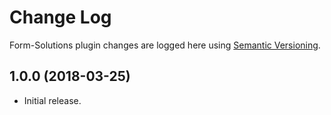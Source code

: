 # Change Log #

Form-Solutions plugin changes are logged here using <a href="http://semver.org/">Semantic Versioning</a>.

## 1.0.0 (2018-03-25) ##
* Initial release.
